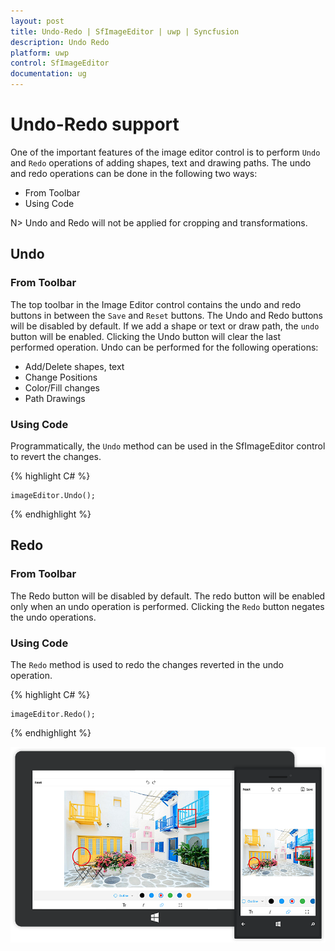```yaml
---
layout: post
title: Undo-Redo | SfImageEditor | uwp | Syncfusion
description: Undo Redo
platform: uwp
control: SfImageEditor
documentation: ug
---
```


# Undo-Redo support

One of the important features of the image editor control is to perform `Undo` and `Redo` operations of adding shapes, text and drawing paths. The undo and redo operations can be done in the following two ways:

* From Toolbar
* Using Code

N> Undo and Redo will not be applied for cropping and transformations.

## Undo

### From Toolbar

The top toolbar in the Image Editor control contains the undo and redo buttons in between the `Save` and `Reset` buttons. The Undo and Redo buttons will be disabled by default. If we add a shape or text or draw path, the `undo` button will be enabled. Clicking the Undo button will clear the last performed operation. Undo can be performed for the following operations:

* Add/Delete shapes, text
* Change Positions
* Color/Fill changes
* Path Drawings

### Using Code

Programmatically, the `Undo` method can be used in the SfImageEditor control to revert the changes.


{% highlight C# %}

    imageEditor.Undo();

{% endhighlight %}


## Redo

### From Toolbar

The Redo button will be disabled by default. The redo button will be enabled only when an undo operation is performed. Clicking the `Redo` button negates the undo operations.

### Using Code

The `Redo` method is used to redo the changes reverted in the undo operation.


{% highlight C# %}

    imageEditor.Redo();

{% endhighlight %}

![](undoRedo_images/UndoRedo.png)